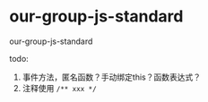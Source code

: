# our-group-js-standard
our-group-js-standard

todo:
1. 事件方法，匿名函数？手动绑定this？函数表达式？
2. 注释使用 `/** xxx */`

